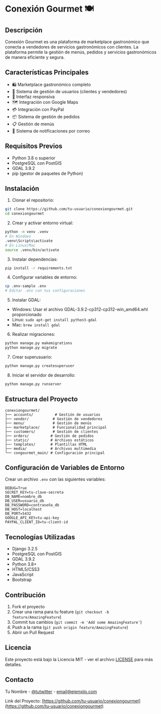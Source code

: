 # Conexión Gourmet 🍽️

## Descripción
Conexión Gourmet es una plataforma de marketplace gastronómico que conecta a vendedores de servicios gastronómicos con clientes. La plataforma permite la gestión de menús, pedidos y servicios gastronómicos de manera eficiente y segura.

## Características Principales
- 🛍️ Marketplace gastronómico completo
- 👥 Sistema de gestión de usuarios (clientes y vendedores)
- 📱 Interfaz responsiva
- 🗺️ Integración con Google Maps
- 💳 Integración con PayPal
- 📦 Sistema de gestión de pedidos
- 📋 Gestión de menús
- 📧 Sistema de notificaciones por correo

## Requisitos Previos
- Python 3.8 o superior
- PostgreSQL con PostGIS
- GDAL 3.9.2
- pip (gestor de paquetes de Python)

## Instalación

1. Clonar el repositorio:
```bash
git clone https://github.com/tu-usuario/conexiongourmet.git
cd conexiongourmet
```

2. Crear y activar entorno virtual:
```bash
python -m venv .venv
# En Windows
.venv\Scripts\activate
# En Linux/Mac
source .venv/bin/activate
```

3. Instalar dependencias:
```bash
pip install -r requirements.txt
```

4. Configurar variables de entorno:
```bash
cp .env-sample .env
# Editar .env con tus configuraciones
```

5. Instalar GDAL:
- Windows: Usar el archivo GDAL-3.9.2-cp312-cp312-win_amd64.whl proporcionado
- Linux: `sudo apt-get install python3-gdal`
- Mac: `brew install gdal`

6. Realizar migraciones:
```bash
python manage.py makemigrations
python manage.py migrate
```

7. Crear superusuario:
```bash
python manage.py createsuperuser
```

8. Iniciar el servidor de desarrollo:
```bash
python manage.py runserver
```

## Estructura del Proyecto
```
conexiongourmet/
├── accounts/          # Gestión de usuarios
├── vendor/           # Gestión de vendedores
├── menu/             # Gestión de menús
├── marketplace/      # Funcionalidad principal
├── customers/        # Gestión de clientes
├── orders/          # Gestión de pedidos
├── static/          # Archivos estáticos
├── templates/       # Plantillas HTML
├── media/           # Archivos multimedia
└── congourmet_main/ # Configuración principal
```

## Configuración de Variables de Entorno
Crear un archivo `.env` con las siguientes variables:
```
DEBUG=True
SECRET_KEY=tu-clave-secreta
DB_NAME=nombre_db
DB_USER=usuario_db
DB_PASSWORD=contraseña_db
DB_HOST=localhost
DB_PORT=5432
GOOGLE_API_KEY=tu-api-key
PAYPAL_CLIENT_ID=tu-client-id
```

## Tecnologías Utilizadas
- Django 3.2.5
- PostgreSQL con PostGIS
- GDAL 3.9.2
- Python 3.8+
- HTML5/CSS3
- JavaScript
- Bootstrap

## Contribución
1. Fork el proyecto
2. Crear una rama para tu feature (`git checkout -b feature/AmazingFeature`)
3. Commit tus cambios (`git commit -m 'Add some AmazingFeature'`)
4. Push a la rama (`git push origin feature/AmazingFeature`)
5. Abrir un Pull Request

## Licencia
Este proyecto está bajo la Licencia MIT - ver el archivo [LICENSE](LICENSE) para más detalles.

## Contacto
Tu Nombre - [@tutwitter](https://twitter.com/tutwitter) - email@ejemplo.com

Link del Proyecto: [https://github.com/tu-usuario/conexiongourmet](https://github.com/tu-usuario/conexiongourmet) 
